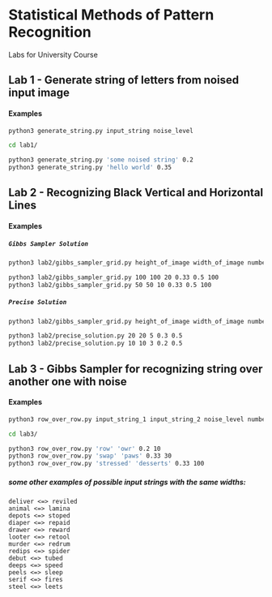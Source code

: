 # Statistical Methods of Pattern Recognition
Labs for University Course     

## Lab 1 - Generate string of letters from noised input image
#### Examples
```bash
python3 generate_string.py input_string noise_level

cd lab1/

python3 generate_string.py 'some noised string' 0.2
python3 generate_string.py 'hello world' 0.35
```
## Lab 2 - Recognizing Black Vertical and Horizontal Lines
#### Examples
##### `Gibbs Sampler Solution`

```bash
python3 lab2/gibbs_sampler_grid.py height_of_image width_of_image number_of_generated_lines noise_level column_probability number_of_iterations

python3 lab2/gibbs_sampler_grid.py 100 100 20 0.33 0.5 100
python3 lab2/gibbs_sampler_grid.py 50 50 10 0.33 0.5 100
```
##### `Precise Solution`

```bash
python3 lab2/gibbs_sampler_grid.py height_of_image width_of_image number_of_generated_lines noise_level column_probability

python3 lab2/precise_solution.py 20 20 5 0.3 0.5
python3 lab2/precise_solution.py 10 10 3 0.2 0.5
```
## Lab 3 - Gibbs Sampler for recognizing string over another one with noise
#### Examples
```bash
python3 row_over_row.py input_string_1 input_string_2 noise_level number_of_iterations

cd lab3/

python3 row_over_row.py 'row' 'owr' 0.2 10
python3 row_over_row.py 'swap' 'paws' 0.33 30
python3 row_over_row.py 'stressed' 'desserts' 0.33 100
```
##### some other examples of possible input strings with the same widths:
```
deliver <=> reviled
animal <=> lamina
depots <=> stoped
diaper <=> repaid
drawer <=> reward
looter <=> retool
murder <=> redrum
redips <=> spider
debut <=> tubed
deeps <=> speed
peels <=> sleep
serif <=> fires
steel <=> leets
````
